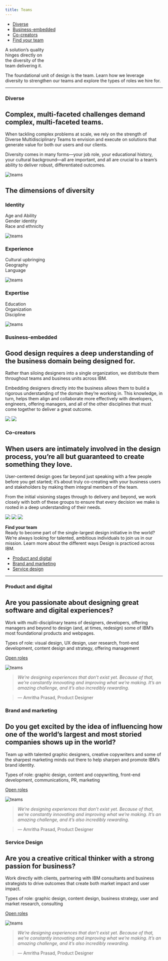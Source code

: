 ```yaml
---
title: Teams
---
```


<title-block>

<anchor-links>

- [Diverse](#diverse)
- [Business-embedded](#business-embeddedg)
- [Co-creators](#co-creators)
- [Find your team](#find-your-team)

</anchor-links>

A solution’s quality<br>hinges directly on<br>
<span>the diversity of the<br>team delivering it.</span>

</title-block>

<grid background="gray-10">
<column lg="10">

<p size="xl">The foundational unit of design is the
team. Learn how we leverage diversity
to strengthen our teams and explore
the types of roles we hire for.</p>

<icon name="ArrowDown32"></icon>

</column>
</grid>
<grid background="gray-10">
<column lg="16">

<hr>

</column>
<column lg="4">

### Diverse

</column>
<column lg="8">

## Complex, multi-faceted challenges demand complex, multi-faceted teams.
When tackling complex problems at scale, we rely on the strength of Diverse Multidisciplinary Teams to envision and execute on solutions that generate value for both our users and our clients.

Diversity comes in many forms—your job role, your educational history, your cultural background—all are important, and all are crucial to a team’s ability to deliver robust, differentiated outcomes.

</column>
<column lg="12" offset_lg="4">

![teams](images/Image_1.png)  

</column>
</grid>
<grid background="gray-10">
<column lg="12" offset_lg="4">

## The dimensions of diversity

</column>
<column lg="4" offset_lg="4" border="true">

### Identity

Age and Ability  
Gender identity  
Race and ethnicity  

![teams](images/user.svg)  

</column>
<column lg="4" border="true">

### Experience


Cultural upbringing  
Geography  
Language  

![teams](images/globe.svg)  

</column>
<column lg="4" border="true">

### Expertise

Education  
Organization  
Discipline  

![teams](images/education.svg)  

</column>
</grid>
<grid background="gray-10">
<column lg="4">

### Business-embedded

</column>
<column lg="8">

## Good design requires a deep understanding of the business domain being designed for.
Rather than siloing designers into a single organization, we distribute them throughout teams and business units across IBM.

Embedding designers directly into the business allows them to build a rigorous understanding of the domain they’re working in. This knowledge, in turn, helps them align and collaborate more effectively with developers, engineers, offering managers, and all of the other disciplines that must come together to deliver a great outcome.

</column>
<column lg="8" offset_lg="4">

<img src="https://via.placeholder.com/800x500.png/e7e7e7/e7e7e7">

</column>
<column lg="4">

<img src="https://via.placeholder.com/800x450.png/e7e7e7/e7e7e7">

</column>
</grid>
<grid background="gray-10">
<column lg="4">

### Co-creators

</column>
<column lg="8">

## When users are intimately involved in the design process, you’re all but guaranteed to create something they love. 
User-centered design goes far beyond just speaking with a few people before you get started; it’s about truly co-creating with your business users and stakeholders by making them integral members of the team.

From the initial visioning stages through to delivery and beyond, we work closely with both of these groups to ensure that every decision we make is rooted in a deep understanding of their needs.

</column>
<column lg="4" offset_lg="4">

<img src="https://via.placeholder.com/800.png/e7e7e7/e7e7e7">

</column>
<column lg="4">

<img src="https://via.placeholder.com/800.png/e7e7e7/e7e7e7">

</column>
<column lg="4">

<img src="https://via.placeholder.com/800.png/e7e7e7/e7e7e7">

</column>
</grid>
<grid background="gray-100">
<column lg="7">

<p size="xl"><strong>Find your team</strong><br>Ready to become part of the single-largest design initiative in the world?
We’re always looking for talented, ambitious individuals to join us in our mission. Learn more about the different ways Design is practiced across IBM.</p>

</column>

<column offset_lg="5" lg="4">

<anchor-links>

- [Product and digital](#product-and-digital)
- [Brand and marketing](#brand-and-marketing)
- [Service design](#service-design)

</anchor-links>
</column>
</grid>
<grid background="gray-100">
<column lg="16">

<hr>

</column>
<column lg="4">

### Product and digital

</column>
<column lg="8">


## Are you passionate about designing great software and digital experiences?
Work with multi-disciplinary teams of designers, developers, offering managers and beyond to design (and, at times, redesign) some of IBM’s most foundational products and webpages.

Types of role: visual design, UX design, user research, front-end development, content design and strategy, offering management

<p><a href=#><span>Open roles</span> <icon color="blue" inline="true"></icon></a></p>

</column>
<column lg="8" offset_lg="4">

![teams](images/Image_5.png)

</column>
<column lg="3">

> _We’re designing experiences that don’t exist yet. Because of that, we’re constantly innovating and improving what we’re making. It’s an amazing challenge, and it’s also incredibly rewarding._

> — Amritha Prasad, Product Designer

</column>
</grid>
<grid background="gray-100">
<column lg="4">

### Brand and marketing

</column>
<column lg="8">

## Do you get excited by the idea of influencing how one of the world’s largest and most storied companies shows up in the world?
Team up with talented graphic designers, creative copywriters and some of the sharpest marketing minds out there to help sharpen and promote IBM’s brand identity.

Types of role: graphic design, content and copywriting, front-end development, communications, PR, marketing

<p><a href=#><span>Open roles</span> <icon color="blue" inline="true"></icon></a></p>

</column>
<column lg="8" offset_lg="4">

![teams](images/Image_6.png)

</column>
<column lg="3">

> _We’re designing experiences that don’t exist yet. Because of that, we’re constantly innovating and improving what we’re making. It’s an amazing challenge, and it’s also incredibly rewarding._

> — Amritha Prasad, Product Designer

</column>
</grid>
<grid background="gray-100">
<column lg="4">

### Service Design

</column>
<column lg="8">

## Are you a creative critical thinker with a strong passion for business?
Work directly with clients, partnering with IBM consultants and business strategists to drive outcomes that create both market impact and user impact.

Types of role: graphic design, content design, business strategy, user and market research, consulting

<p><a href=#><span>Open roles</span> <icon color="blue" inline="true"></icon></a></p>

</column>
<column lg="8" offset_lg="4">

![teams](images/Image_7.png)

</column>
<column lg="3">

> _We’re designing experiences that don’t exist yet. Because of that, we’re constantly innovating and improving what we’re making. It’s an amazing challenge, and it’s also incredibly rewarding._

> — Amritha Prasad, Product Designer

</column>
</grid>



